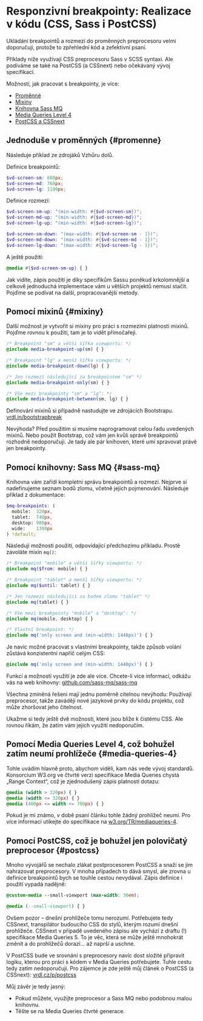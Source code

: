 # Responzivní breakpointy: Realizace v kódu (CSS, Sass i PostCSS)

Ukládání breakpointů a rozmezí do proměnných preprocesoru velmi doporučuji, protože to zpřehlední kód a zefektivní psaní.

Příklady níže využívají CSS preprocesoru Sass v SCSS syntaxi. Ale podíváme se také na PostCSS (a CSSnext) nebo očekávaný vývoj specifikací.

<div class="web-only" markdown="1">

Možností, jak pracovat s breakpointy, je více:

- [Proměnné](#promenne)
- [Mixiny](#mixiny)
- [Knihovna Sass MQ](#sass-mq)
- [Media Queries Level 4](#media-queries-4)
- [PostCSS a CSSnext]({#postcss)

</div>

## Jednoduše v proměnných {#promenne}

Následuje příklad ze zdrojáků Vzhůru dolů.

Definice breakpointů:

```scss
$vd-screen-sm: 600px;
$vd-screen-md: 768px;
$vd-screen-lg: 1100px;
```

Definice rozmezí:

```scss
$vd-screen-sm-up: "(min-width: #{$vd-screen-sm})";
$vd-screen-md-up: "(min-width: #{$vd-screen-md})";
$vd-screen-lg-up: "(min-width: #{$vd-screen-lg})";

$vd-screen-sm-down: "(max-width: #{$vd-screen-sm - 1})";
$vd-screen-md-down: "(max-width: #{$vd-screen-md - 1})";
$vd-screen-lg-down: "(max-width: #{$vd-screen-lg - 1})";
```

A ještě použití:

```scss
@media #{$vd-screen-sm-up} { }
```

Jak vidíte, zápis použití je díky specifikům Sassu poněkud krkolomnější a celkově jednoduchá implementace vám u větších projektů nemusí stačit. Pojďme se podívat na další, propracovanější metody.

## Pomocí mixinů {#mixiny}

Další možnost je vytvořit si mixiny pro práci s rozmezími platnosti mixinů. Pojďme rovnou k použití, tam je to vidět přímočařeji.

```scss
/* Breakpoint "sm" a větší šířka viewportu: */
@include media-breakpoint-up(sm) { }

/* Breakpoint "lg" a menší šířka viewportu: */
@include media-breakpoint-down(lg) { }

/* Jen rozmezí následující za breakpointem "sm" */
@include media-breakpoint-only(sm) { }

/* Vše mezi breakpointy "sm" a "lg": */
@include media-breakpoint-between(sm, lg) { }
```

Definování mixinů si případně nastudujte ve zdrojácích Bootstrapu. [vrdl.in/bootstrapbreak](http://vrdl.in/bootstrapbreak)

<!-- AdSnippet -->

Nevýhoda? Před použitím si musíme naprogramovat celou řadu uvedených mixinů. Nebo použít Bootstrap, což vám jen kvůli správě breakpointů rozhodně nedoporučuji. Je tady ale pár knihoven, které umí spravovat právě jen breakpointy.

## Pomocí knihovny: Sass MQ {#sass-mq}

Knihovna vám zařídí kompletní správu breakpointů a rozmezí. Nejprve si nadefinujeme seznam bodů zlomu, včetně jejich pojmenování. Následuje příklad z dokumentace:

```scss
$mq-breakpoints: (
  mobile:  320px,
  tablet:  740px,
  desktop: 980px,
  wide:    1300px
) !default;
```

Následují možnosti použití, odpovídající předchozímu příkladu. Prostě zavoláte mixin `mq()`:

```scss
/* Breakpoint "mobile" a větší šířky viewportu: */
@include mq($from: mobile) { }

/* Breakpoint "tablet" a menší šířky viewportu: */
@include mq($until: tablet) { }

/* Jen rozmezí následující za bodem zlomu "tablet" */
@include mq(tablet) { }

/* Vše mezi breakpointy "mobile" a "desktop": */
@include mq(mobile, desktop) { }

/* Vlastní breakpoint: */
@include mq('only screen and (min-width: 1440px)') { }
```

Je navíc možné pracovat s vlastními breakpointy, takže způsob volání zůstává konzistentní napříč celým CSS:

```scss
@include mq('only screen and (min-width: 1440px)') { }
```

Funkcí a možností využití je zde ale více. Chcete-li více informací, odkážu vás na web knihovny: [github.com/sass-mq/sass-mq](https://github.com/sass-mq/sass-mq)

Všechna zmíněná řešení mají jednu poměrně citelnou nevýhodu: Používají preprocesor, takže zavádějí nové jazykové prvky do kódu projektu, což může zhoršovat jeho čitelnost.

<!-- AdSnippet -->

Ukažme si tedy ještě dvě možnosti, které jsou blíže k čistému CSS. Ale rovnou říkám, že zatím vám jejich využití nedoporučím.

## Pomocí Media Queries Level 4, což bohužel zatím neumí prohlížeče {#media-queries-4}

Tohle uvádím hlavně proto, abychom viděli, kam nás vede vývoj standardů. Konsorcium W3.org ve čtvrté verzi specifikace Media Queries chystá „Range Context“, což je zjednodušený zápis platnosti dotazu:

```css
@media (width > 320px) { }
@media (width <= 320px) { }
@media (400px <= width <= 700px) { }
```

Pokud je mi známo, v době psaní článku tohle žádný prohlížeč neumí. Pro více informací utíkejte do specifikace na [w3.org/TR/mediaqueries-4](https://www.w3.org/TR/mediaqueries-4/).

## Pomocí PostCSS, což je bohužel jen polovičatý preprocesor  {#postcss}

Mnoho vývojářů se nechalo zlákat postprocesorem PostCSS a snaží se jím nahrazovat preprocesory. V mnoha případech to dává smysl, ale zrovna u definice breakpointů bych se touhle cestou nevydával. Zápis definice i použití vypadá nadějně:

```css
@custom-media --small-viewport (max-width: 30em);

@media (--small-viewport) { }
```

Ovšem pozor – dnešní prohlížeče tomu nerozumí. Potřebujete tedy CSSnext, transpilátor budoucího CSS do stylů, kterým rozumí dnešní prohlížeče. CSSnext v případě uvedeného zápisu ale vychází z draftu (!) specifikace Media Queries 5. To je věc, která se může ještě mnohokrát změnit a do prohlížečů dorazí… až naprší a uschne.

V PostCSS bude ve srovnání s preprocesory navíc dost složité připravit logiku, kterou pro práci s kódem v Media Queries potřebujete. Tuhle cestu tedy zatím nedoporučuji. Pro zájemce je zde ještě můj článek o PostCSS (a CSSnext): [vrdl.cz/p/postcss](https://www.vzhurudolu.cz/prirucka/postcss)

Můj závěr je tedy jasný:

- Pokud můžete, využijte preprocesor a Sass MQ nebo podobnou malou knihovnu.
- Těšte se na Media Queries čtvrté generace.

<!-- AdSnippet -->
